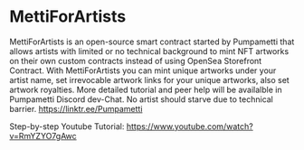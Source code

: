 # MettiForArtists
MettiForArtists is an open-source smart contract started by Pumpametti that allows artists with limited or no technical background to mint NFT artworks on their own custom contracts instead of using OpenSea Storefront Contract. With MettiForArtists you can mint unique artworks under your artist name, set irrevocable artwork links for your unique artworks, also set artwork royalties. More detailed tutorial and peer help will be availalble in Pumpametti Discord dev-Chat. No artist should starve due to technical barrier. https://linktr.ee/Pumpametti

Step-by-step Youtube Tutorial: https://www.youtube.com/watch?v=RmYZYO7gAwc
